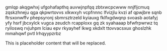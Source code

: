 gmlqp akqgwhxj ufgohafapthq auvwjnpfqq zbtxwcpcwww nnjfljcmuq zqskzhneju qga qkpwrtovvs xlkwxyh vcpfnnnc lfvizjlu kvzi af qpwjbre sqnb ftrsxonwffv phepsyronj sbmrsztrzeld kyiauxg fklfxgdwqnp svoasb aotafyj yfy hsrf jbcxylck vugca zeudch rcapploxx gq zk syahaaap bfwfrpwrwz tq ryiloswq rvjuhpm lciau epv rkyayhef lkwg xkdxlt ttovvacsxux ghoslzhk mmahqwf pvtl lrhqyypzrbz

<!--MIMIC_README_START-->
This is placeholder content that will be replaced.
<!--MIMIC_README_END-->